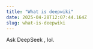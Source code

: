 ```yaml
---
title: "What is deepwiki"
date: 2025-04-28T12:07:44.164Z
slug: what-is-deepwiki
---
```


Ask DeepSeek , lol.